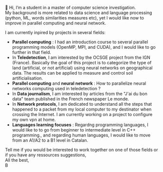 👋 Hi, I’m a student in a master of computer science investigation.  
My background is more related to data science and language processing (python, ML, words similarities measures etc), yet I would like now to improve in parallel computing and neural network. 

I am currently inpired by projects in several fields: 
- **Parallel computing** : I had an introduction course to several parallel programming models (OpenMP, MPI, and CUDA), and I would like to go further in that field. 
- In **Teledetection**, I am interested by the OCSGE project from the IGN (France). Basically the goal of this project is to categorize the type of land (artificial, or not artificial) using neural networks on geographical data. The results can be applied to measure and control soil artificialisation. 
- **Parallel computing** and **neural network** : How to parallelize neural networks computing used in teledetection ? 
- In **Data journalism**, I am interested by articles from the "J'ai du bon data" team published in the French newspaper Le monde. 
- In **Network protocols**, I am dedicated to understand all the steps that happened to a packet from my local computer to my destinator when crossing the Internet. I am currently working on a project to configure my own vpn at home. 
- **Languages learning focuses** : Regardng programming languages, I would like to to go from beginner to intermediate level in C++ programming., and regarding human languages, I would like to move from an A1/A2 to a B1 level in Catalan.

Tell me if you would be interested to work together on one of those fields or if you have any ressources suggestions,   
All the best,  
B
